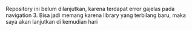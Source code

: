 Repository ini belum dilanjutkan, karena terdapat error gajelas pada navigation 3. Bisa jadi memang karena library yang terbilang baru, maka saya akan lanjutkan di kemudian hari
